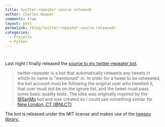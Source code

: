 ```yaml
---
title: twitter-repeater source released
author: Charles Hooper
comments: true
layout: post
permalink: /blog/twitter-repeater-source-released/
categories:
  - Projects
  - Python
---
```

# 

Last night I finally released the [source to my twitter-repeater bot][1]. 
> twitter-repeater is a bot that automatically retweets any tweets in which its name is "mentioned" in. In order for a tweet to be retweeted, the bot account must be following the original user who tweeted it, that user must not be on the ignore list, and the tweet must pass some basic quality tests. 
> The idea was originally inspired by the [@SanMo][2] bot and was created so I could use something similar for [New London, CT (@NLCT)][3]

The bot is released under the MIT license and makes use of the [tweepy library.][4]  
 

 [1]: http://code.google.com/p/twitter-repeater/
 [2]: http://twitter.com/sanmo
 [3]: http://twitter.com/NLCT
 [4]: http://github.com/joshthecoder/tweepy
